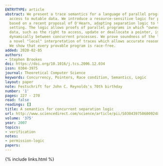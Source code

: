 ```yaml
---
ENTRYTYPE: article
abstract: We present a trace semantics for a language of parallel programs which share
  access to mutable data. We introduce a resource-sensitive logic for partial correctness,
  based on a recent proposal of O'Hearn, adapting separation logic to the concurrent
  setting. The logic allows proofs of parallel programs in which "ownership" of critical
  data, such as the right to access, update or deallocate a pointer, is transferred
  dynamically between concurrent processes. We prove soundness of the logic, using
  a novel "local" interpretation of traces which allows accurate reasoning about ownership.
  We show that every provable program is race-free.
added: 2020-02-05
authors:
- Stephen Brookes
doi: https://doi.org/10.1016/j.tcs.2006.12.034
issn: 0304-3975
journal: Theoretical Computer Science
keywords: Concurrency, Pointers, Race condition, Semantics, Logic
layout: paper
note: Festschrift for John C. Reynolds's 70th birthday
number: '1'
pages: 227 - 270
read: false
readings: []
title: A semantics for concurrent separation logic
url: http://www.sciencedirect.com/science/article/pii/S0304397506009248
volume: '375'
year: 2007
topics:
- verification
notes:
- permission-logic
papers:
---
```


{% include links.html %}
